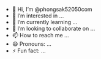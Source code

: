 - 👋 Hi, I’m @phongsak52050com
- 👀 I’m interested in ...
- 🌱 I’m currently learning ...
- 💞️ I’m looking to collaborate on ...
- 📫 How to reach me ...
- 😄 Pronouns: ...
- ⚡ Fun fact: ...

<!---
phongsak52050com/phongsak52050com is a ✨ special ✨ repository because its `README.md` (this file) appears on your GitHub profile.
You can click the Preview link to take a look at your changes.
--->

